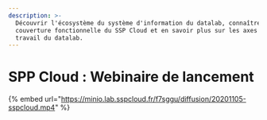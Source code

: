 ```yaml
---
description: >-
  Découvrir l'écosystème du système d'information du datalab, connaître la
  couverture fonctionnelle du SSP Cloud et en savoir plus sur les axes de
  travail du datalab.
---
```


# SPP Cloud : Webinaire de lancement

{% embed url="https://minio.lab.sspcloud.fr/f7sggu/diffusion/20201105-sspcloud.mp4" %}



